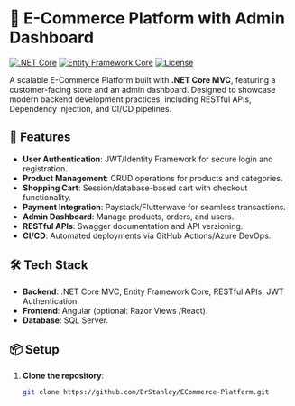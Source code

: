 # 🛒 E-Commerce Platform with Admin Dashboard

[![.NET Core](https://img.shields.io/badge/.NET%20Core-6.0-blue)](https://dotnet.microsoft.com/)
[![Entity Framework Core](https://img.shields.io/badge/EF%20Core-7.0-green)](https://docs.microsoft.com/en-us/ef/core/)
[![License](https://img.shields.io/badge/License-MIT-red)](LICENSE)

A scalable E-Commerce Platform built with **.NET Core MVC**, featuring a customer-facing store and an admin dashboard. Designed to showcase modern backend development practices, including RESTful APIs, Dependency Injection, and CI/CD pipelines.

## 🚀 Features

- **User Authentication**: JWT/Identity Framework for secure login and registration.
- **Product Management**: CRUD operations for products and categories.
- **Shopping Cart**: Session/database-based cart with checkout functionality.
- **Payment Integration**: Paystack/Flutterwave for seamless transactions.
- **Admin Dashboard**: Manage products, orders, and users.
- **RESTful APIs**: Swagger documentation and API versioning.
- **CI/CD**: Automated deployments via GitHub Actions/Azure DevOps.

## 🛠️ Tech Stack

- **Backend**: .NET Core MVC, Entity Framework Core, RESTful APIs, JWT Authentication.
- **Frontend**: Angular (optional: Razor Views /React).
- **Database**: SQL Server.

## 📦 Setup

1. **Clone the repository**:
   ```bash
   git clone https://github.com/DrStanley/ECommerce-Platform.git
